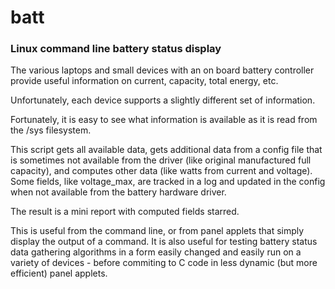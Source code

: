 # batt
### Linux command line battery status display

The various laptops and small devices with an on board battery controller
provide useful information on current, capacity, total energy, etc.

Unfortunately, each device supports a slightly different set of
information. 

Fortunately, it is easy to see what information is available as it is
read from the /sys filesystem.

This script gets all available data, gets additional data from a config
file that is sometimes not available from the driver (like original
manufactured full capacity), and computes other data (like watts from current
and voltage).  Some fields, like voltage_max, are tracked in a log
and updated in the config when not available from the battery hardware
driver.

The result is a mini report with computed fields starred.

This is useful from the command line, or from panel applets that simply
display the output of a command.  It is also useful for testing 
battery status data gathering algorithms in a form easily changed
and easily run on a variety of devices - before commiting to C code
in less dynamic (but more efficient) panel applets.
